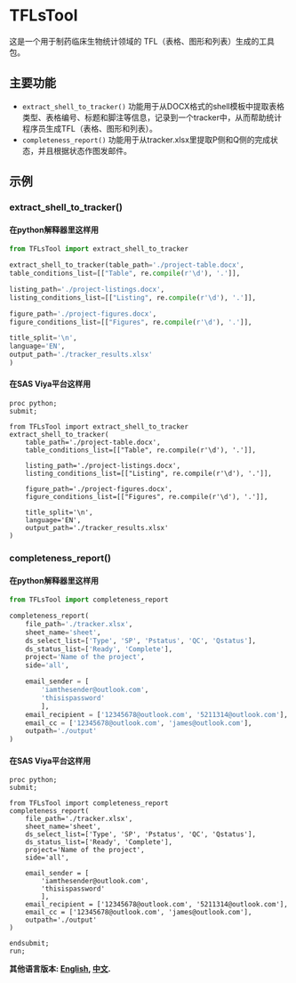 # TFLsTool

这是一个用于制药临床生物统计领域的 TFL（表格、图形和列表）生成的工具包。

## 主要功能
* `extract_shell_to_tracker()` 功能用于从DOCX格式的shell模板中提取表格类型、表格编号、标题和脚注等信息，记录到一个tracker中，从而帮助统计程序员生成TFL（表格、图形和列表）。
* `completeness_report()`  功能用于从tracker.xlsx里提取P侧和Q侧的完成状态，并且根据状态作图发邮件。

## 示例

### extract_shell_to_tracker()

#### 在python解释器里这样用

```python
from TFLsTool import extract_shell_to_tracker

extract_shell_to_tracker(table_path='./project-table.docx',
table_conditions_list=[["Table", re.compile(r'\d'), '.']],

listing_path='./project-listings.docx',
listing_conditions_list=[["Listing", re.compile(r'\d'), '.']],

figure_path='./project-figures.docx',
figure_conditions_list=[["Figures", re.compile(r'\d'), '.']],

title_split='\n',
language='EN',
output_path='./tracker_results.xlsx'
)
```
#### 在SAS Viya平台这样用

```SAS
proc python;
submit;

from TFLsTool import extract_shell_to_tracker
extract_shell_to_tracker(
    table_path='./project-table.docx',
    table_conditions_list=[["Table", re.compile(r'\d'), '.']],
    
    listing_path='./project-listings.docx',
    listing_conditions_list=[["Listing", re.compile(r'\d'), '.']],
    
    figure_path='./project-figures.docx',
    figure_conditions_list=[["Figures", re.compile(r'\d'), '.']],

    title_split='\n',
    language='EN',
    output_path='./tracker_results.xlsx'
)
```

### completeness_report()

#### 在python解释器里这样用

```python
from TFLsTool import completeness_report

completeness_report(
    file_path='./tracker.xlsx',
    sheet_name='sheet',
    ds_select_list=['Type', 'SP', 'Pstatus', 'QC', 'Qstatus'],
    ds_status_list=['Ready', 'Complete'],
    project='Name of the project',
    side='all',

    email_sender = [
        'iamthesender@outlook.com',
        'thisispassword'
        ],
    email_recipient = ['12345678@outlook.com', '5211314@outlook.com'],
    email_cc = ['12345678@outlook.com', 'james@outlook.com'], 
    outpath='./output'
)
```
#### 在SAS Viya平台这样用

```SAS
proc python;
submit;

from TFLsTool import completeness_report
completeness_report(
    file_path='./tracker.xlsx',
    sheet_name='sheet',
    ds_select_list=['Type', 'SP', 'Pstatus', 'QC', 'Qstatus'],
    ds_status_list=['Ready', 'Complete'],
    project='Name of the project',
    side='all',

    email_sender = [
        'iamthesender@outlook.com',
        'thisispassword'
        ],
    email_recipient = ['12345678@outlook.com', '5211314@outlook.com'],
    email_cc = ['12345678@outlook.com', 'james@outlook.com'], 
    outpath='./output'
)

endsubmit;
run;
```

**其他语言版本: [English](README.md), [中文](README_zh.md).**
